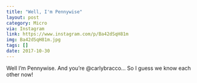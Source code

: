 ```yaml
---
title: "Well, I'm Pennywise"
layout: post
category: Micro
via: Instagram
link: https://www.instagram.com/p/Ba42dSqH81m
img: Ba42dSqH81m.jpg
tags: []
date: 2017-10-30
---
```

Well I’m Pennywise. And you’re @carlybracco... So I guess we know each other now!